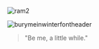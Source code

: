 

![ram2](https://user-images.githubusercontent.com/84890976/149670947-9ed70378-1cd9-42f0-9ab1-c7511f10e82a.jpg)

![burymeinwinterfontheader](https://user-images.githubusercontent.com/84890976/149672086-903dba96-f770-4da9-84d8-6bfc925e8fc4.png)

> "Be me, a little while."


<!---
burymeinwinter/burymeinwinter is a ✨ special ✨ repository because its `README.md` (this file) appears on your GitHub profile.
You can click the Preview link to take a look at your changes.
--->
